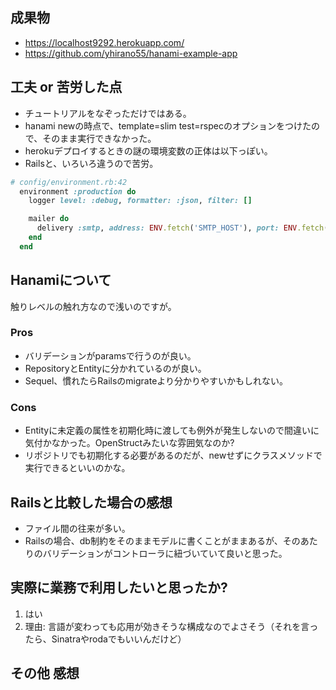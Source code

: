 ## 成果物

- https://localhost9292.herokuapp.com/
- https://github.com/yhirano55/hanami-example-app

## 工夫 or 苦労した点

- チュートリアルをなぞっただけではある。
- hanami newの時点で、template=slim test=rspecのオプションをつけたので、そのまま実行できなかった。
- herokuデプロイするときの謎の環境変数の正体は以下っぽい。
- Railsと、いろいろ違うので苦労。

```ruby
# config/environment.rb:42
  environment :production do
    logger level: :debug, formatter: :json, filter: []

    mailer do
      delivery :smtp, address: ENV.fetch('SMTP_HOST'), port: ENV.fetch('SMTP_PORT')
    end
  end
```

## Hanamiについて

触りレベルの触れ方なので浅いのですが。

### Pros

- バリデーションがparamsで行うのが良い。
- RepositoryとEntityに分かれているのが良い。
- Sequel、慣れたらRailsのmigrateより分かりやすいかもしれない。

### Cons

- Entityに未定義の属性を初期化時に渡しても例外が発生しないので間違いに気付かなかった。OpenStructみたいな雰囲気なのか?
- リポジトリでも初期化する必要があるのだが、newせずにクラスメソッドで実行できるといいのかな。

## Railsと比較した場合の感想

- ファイル間の往来が多い。
- Railsの場合、db制約をそのままモデルに書くことがままあるが、そのあたりのバリデーションがコントローラに紐づいていて良いと思った。

## 実際に業務で利用したいと思ったか?

1. はい
2. 理由: 言語が変わっても応用が効きそうな構成なのでよさそう（それを言ったら、Sinatraやrodaでもいいんだけど）

## その他 感想

